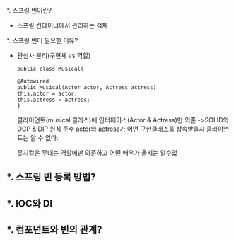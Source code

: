 *. 스프링 빈이란?
  - 스프링 컨테이너에서 관리하는 객체

*. 스프링 빈이 필요한 이유?
  - 관심사 분리(구현체 vs 역할)
      ```
      public class Musical{
      
      @Autowired
      public Musical(Actor actor, Actress actress)
      this.actor = actor;
      this.actress = actress;
      }
      ```
      클라이언트(musical 클래스)에 인터페이스(Actor & Actress)만 의존 ->SOLID의 OCP & DIP 원칙 준수
      actor와 actress가 어떤 구현클래스를 상속받을지 클라이언트는 알 수 없다.
      
      뮤지컬은 무대는 역할에만 의존하고 어떤 배우가 올지는 알수없
      
  
*. 스프링 빈 등록 방법?
  - 
 

 *. IOC와 DI
   - 
 
*. 컴포넌트와 빈의 관계?
  - 
